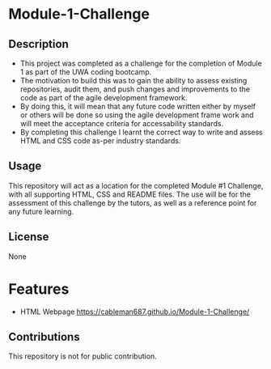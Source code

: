 # Module-1-Challenge

## Description
- This project was completed as a challenge for the completion of Module 1 as part of the UWA coding bootcamp.
- The motivation to build this was to gain the ability to assess existing repositories, audit them, and push changes and improvements to the code as part of the agile development framework.
- By doing this, it will mean that any future code written either by myself or others will be done so using the agile development frame work and will meet the acceptance criteria for accessability standards.
- By completing this challenge I learnt the correct way to write and assess HTML and CSS code as-per industry standards.

## Usage
This repository will act as a location for the completed Module #1 Challenge, with all supporting HTML, CSS and README files.
The use will be for the assessment of this challenge by the tutors, as well as a reference point for any future learning.

## License
None

# Features
- HTML Webpage
https://cableman687.github.io/Module-1-Challenge/

## Contributions
This repository is not for public contribution.

